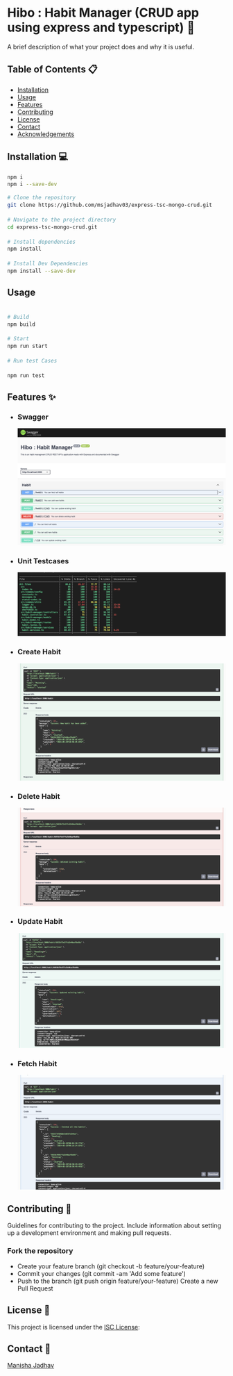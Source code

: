 # Hibo : Habit Manager (CRUD app using express and typescript) 🚀

A brief description of what your project does and why it is useful.

## Table of Contents 📋

- [Installation](#installation)
- [Usage](#usage)
- [Features](#features)
- [Contributing](#contributing)
- [License](#license)
- [Contact](#contact)
- [Acknowledgements](#acknowledgements)

## Installation 💻

```sh
npm i
npm i --save-dev

```

```sh
# Clone the repository
git clone https://github.com/msjadhav03/express-tsc-mongo-crud.git

# Navigate to the project directory
cd express-tsc-mongo-crud.git

# Install dependencies
npm install

# Install Dev Dependencies
npm install --save-dev

```

## Usage

```sh

# Build
npm build

# Start
npm run start

# Run test Cases

npm run test
```

## Features ✨

- ### Swagger

  ![Swaager Image](./asset/all_swagger.png)

- ### Unit Testcases

  ![Unit Testing](./asset/unit_testing.png)

- ### Create Habit

  ![Create Habit](./asset/add_h.png)

- ### Delete Habit

  ![Delete Habit](./asset/delete_h.png)

- ### Update Habit

  ![Update Habit](./asset/update_h.png)

- ### Fetch Habit
  ![Update Habit](./asset/fetch_h.png)

## Contributing 🤝

Guidelines for contributing to the project. Include information about setting up a development environment and making pull requests.

### Fork the repository

- Create your feature branch (git checkout -b feature/your-feature)
- Commit your changes (git commit -am 'Add some feature')
- Push to the branch (git push origin feature/your-feature)
  Create a new Pull Request

## License 📄

This project is licensed under the [ISC License](https://opensource.org/licenses/ISC):

## Contact 📧

[Manisha Jadhav](https://github.com/m.s.jadhav03)
